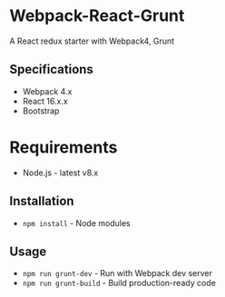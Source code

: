 # Webpack-React-Grunt
A React redux starter with Webpack4, Grunt

## Specifications
 - Webpack 4.x
 - React 16.x.x
 - Bootstrap

# Requirements
 - Node.js - latest v8.x

## Installation
 - `npm install` - Node modules

## Usage
 - `npm run grunt-dev` - Run with Webpack dev server
 - `npm run grunt-build` - Build production-ready code
